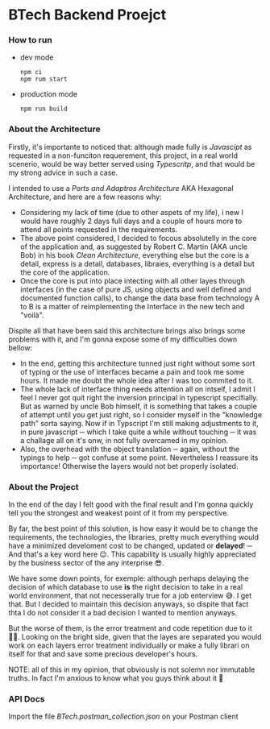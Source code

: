 # BTech Backend Proejct

### **How to run**

- dev mode

  ```shell
  npm ci
  npm rum start
  ```

- production mode

  ```shell
  npm run build
  ```

### **About the Architecture**

Firstly, it's importante to noticed that: although made fully is _Javascipt_ as requested in a non-funciton requerement, this project, in a real world scenerio, would be way better served using _Typescritp_, and that would be my strong advice in such a case.

I intended to use a _Ports and Adaptros Architecture_ AKA Hexagonal Architecture, and here are a few reasons why:

- Considering my lack of time (due to other aspets of my life), i new I would have roughly 2 days full days and a couple of hours more to attend all points requested in the requirements.
- The above point considered, I decided to focous absolutelly in the core of the application and, as suggested by Robert C. Martin (AKA uncle Bob) in his book _Clean Architecture_, everything else but the core is a detail, express is a detail, databases, libraies, everything is a detail but the core of the application.
- Once the core is put into place intecting with all other layes through interfaces (in the case of pure JS, using objects and well defined and documented function calls), to change the data base from technology A to B is a matter of reimplementing the Interface in the new tech and "voilà".

Dispite all that have been said this architecture brings also brings some problems with it, and I'm gonna expose some of my difficulties down bellow:

- In the end, getting this architecture tunned just right without some sort of typing or the use of interfaces became a pain and took me some hours. It made me doubt the whole idea after I was too commited to it.
- The whole lack of interface thing needs attention all on intself, I admit I feel I never got quit right the inversion principal in typescript specifially. But as warned by uncle Bob himself, it is something that takes a couple of attempt until you get just right, so I consider myself in the "knowledge path" sorta saying. Now if in Typscript I'm still making adjustments to it, in pure javascript ─ which I take quite a while without touching ─ it was a challage all on it's onw, in not fully overcamed in my opinion.
- Also, the overhead with the object translation ─ again, without the typings to help ─ got confuse at some point. Nevertheless I reassure its importance! Otherwise the layers would not bet properly isolated.

### **About the Project**
In the end of the day I felt good with the final result and I'm gonna quickly tell you the strongest and weakest point of it from my perspective.

By far, the best point of this solution, is how easy it would be to change the requirements, the technologies, the libraries, pretty much everything would have a minimized develoment cost to be changed, updated or **delayed**! ─ And that's a key word here 😉. This capability is usually highly appreciated by the business sector of the any interprise 😎.

We have some down points, for exemple: although perhaps delaying the decision of which database to use **is** the right decision to take in a real world environment, that not necesserally true for a job enterview 😅. I get that. But I decided to maintain this decision anyways, so dispite that fact thta I do not consider it a bad decision I wanted to mention anyways.

But the worse of them, is the error treatment and code repetition due to it 🤦‍♂️. Looking on the bright side, given that the layes are separated you would work on each layers error treatment individually or make a fully librari on itself for that and save some precious developer's hours.

NOTE: all of this in my opinion, that obviously is not solemn nor immutable truths. In fact I'm anxious to know what you guys think about it 🤩


### **API Docs**

Import the file _BTech.postman_collection.json_ on your Postman client
